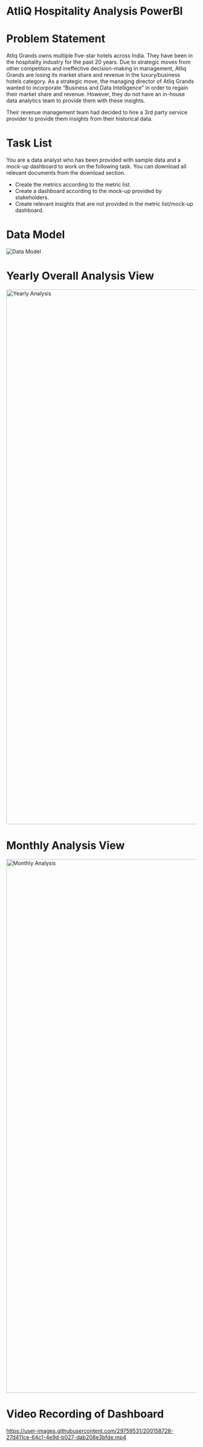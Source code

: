 # AtliQ Hospitality Analysis PowerBI

# Problem Statement

Atliq Grands owns multiple five-star hotels across India. They have been in the hospitality industry for the past 20 years. Due to strategic moves from other competitors and ineffective decision-making in management, Atliq Grands are losing its market share and revenue in the luxury/business hotels category. As a strategic move, the managing director of Atliq Grands wanted to incorporate “Business and Data Intelligence” in order to regain their market share and revenue. However, they do not have an in-house data analytics team to provide them with these insights.

Their revenue management team had decided to hire a 3rd party service provider to provide them insights from their historical data.

# Task List
You are a data analyst who has been provided with sample data and a mock-up dashboard to work on the following task. You can download all relevant documents from the download section.

* Create the metrics according to the metric list.
* Create a dashboard according to the mock-up provided by stakeholders.
* Create relevant insights that are not provided in the metric list/mock-up dashboard.

# Data Model

![Data Model](https://user-images.githubusercontent.com/29759531/200157393-e38ca735-39de-4168-9cfd-e62764a9043c.PNG)

# Yearly Overall Analysis View

<img width="1414" alt="Yearly Analysis" src="https://user-images.githubusercontent.com/29759531/200158424-689694c9-c0e5-4eaf-9da8-d7e7b0a6f980.png">

# Monthly Analysis View

<img width="1411" alt="Monthly Analysis" src="https://user-images.githubusercontent.com/29759531/200158487-11c38479-b28c-4ea8-aa94-1ef934ca268f.png">

# Video Recording of Dashboard

https://user-images.githubusercontent.com/29759531/200158728-27d411ce-64c1-4e9d-b027-dab208e3bfde.mp4




